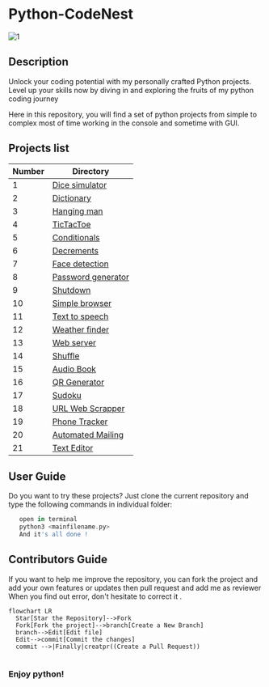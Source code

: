 # Python-CodeNest
![1](https://github.com/victorpreston/Python-CodeNest/assets/112781610/dec8d192-a010-48c6-902b-3c4bd991150d)

## Description
 Unlock your coding potential with my personally crafted Python projects. Level up your skills now by diving in and exploring the fruits of my python coding journey 
 
 Here in this repository, you will find a set of python projects from simple to complex 
 most of time working in the console and sometime with GUI.
 
 ## Projects list
 
| Number | Directory |
|--------|------|
| 1      | [Dice simulator](https://github.com/victorpreston/Python-CodeNest/tree/master/0x01-Dice) |
| 2      | [Dictionary](https://github.com/victorpreston/Python-CodeNest/tree/master/0x02-Dictionary) |
| 3      | [Hanging man](https://github.com/victorpreston/Python-CodeNest/tree/master/0x03-HangingMan) |
| 4      | [TicTacToe](https://github.com/victorpreston/Python-CodeNest/tree/master/0x04-TicTacToe) |
| 5      | [Conditionals](https://github.com/victorpreston/Python-CodeNest/tree/master/0x05-Conditional) |
| 6      | [Decrements](https://github.com/victorpreston/Python-CodeNest/tree/master/0x06-Decrement) |
| 7      | [Face detection](https://github.com/victorpreston/Python-CodeNest/tree/master/0x07-Face_detection) |
| 8      | [Password generator](https://github.com/victorpreston/Python-CodeNest/tree/master/0x08-Passcode-generator) |
| 9      | [Shutdown](https://github.com/victorpreston/Python-CodeNest/tree/master/0x09-Shutdown) |
| 10     | [Simple browser](https://github.com/victorpreston/Python-CodeNest/tree/master/0x10-Simple-browser) |
| 11     | [Text to speech](https://github.com/victorpreston/Python-CodeNest/tree/master/0x11-Text-to-Speech) |
| 12     | [Weather finder](https://github.com/victorpreston/Python-CodeNest/tree/master/0x12-Weather-finder) |
| 13     | [Web server](https://github.com/victorpreston/Python-CodeNest/tree/master/0x13-Web_server) |
| 14     | [Shuffle](https://github.com/victorpreston/Python-CodeNest/tree/master/0x14-Shuffle) |
| 15     | [Audio Book](https://github.com/victorpreston/Python-CodeNest/tree/master/0x15-Audio-Book) |
| 16     | [QR Generator](https://github.com/victorpreston/Python-CodeNest/tree/master/0x16-QR-Generator) |
| 17     | [Sudoku](https://github.com/victorpreston/Python-CodeNest/tree/master/0x17-Sudoku) |
| 18     | [URL Web Scrapper](https://github.com/victorpreston/Python-CodeNest/tree/master/0x18-Url-Web-Scraper) |
| 19     | [Phone Tracker](https://github.com/victorpreston/Python-CodeNest/tree/master/0x19-Phone-Tracker) |
| 20     | [Automated Mailing](https://github.com/victorpreston/Python-CodeNest/tree/master/0x20-AutomatedMailing) |
| 21     | [Text Editor](https://github.com/victorpreston/Python-CodeNest/tree/master/0x21TextEditor) |


 
 ## User Guide 
 
   Do you want to try these projects? Just clone the current repository and type the following commands in individual folder:
```groovy   
   open in terminal
   python3 <mainfilename.py>
   And it's all done !
```
## Contributors Guide

  If you want to help me improve the repository, you can fork the project and add your own features or updates then pull request and add me as reviewer
  When you find out error, don't hesitate to correct it .
  ```mermaid
flowchart LR
    Star[Star the Repository]-->Fork
    Fork[Fork the project]-->branch[Create a New Branch]
    branch-->Edit[Edit file]
    Edit-->commit[Commit the changes]
    commit -->|Finally|creatpr((Create a Pull Request))
    
 ```

  
  
### Enjoy python!
